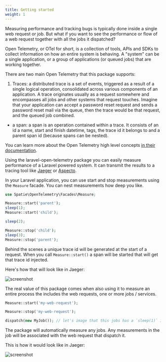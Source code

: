 ```yaml
---
title: Getting started
weight: 1
---
```


Measuring performance and tracking bugs is typically done inside a single web request or job. But what if you want to see the performance or flow of a web request together with all the jobs it dispatched?

Open Telemetry, or OTel for short, is a collection of tools, APIs and SDKs to collect information on how an entire system is behaving. A "system" can be a single application, or a group of applications (or queued jobs) that are working together.

There are two main Open Telemetry that this package supports:

1. Traces: a distributed trace is a set of events, triggered as a result of a single logical operation, consolidated across various components of an application.  A trace originates usually as a request somewhere and encompasses all jobs and other systems that request touches. Imagine that your application can accept a password reset request and sends a password reset mail via the queue, then the trace would be that request, and the queued job combined. 

- a span: a span is an operation contained within a trace. It consists of an id a name, start and finish datetime, tags, the trace id it belongs to and a parent span id (because spans can be nested).

You can learn more about the Open Telemetry high level concepts [in their documentation](https://opentelemetry.io/docs/reference/specification/overview/).

Using the laravel-open-telemetry package you can easily measure performance of a Laravel powered system. It can transmit the results to a tracing tool like [Jaeger](https://www.jaegertracing.io) or [Aspecto](https://www.aspecto.io).

In your Laravel application, you can use start and stop measurements using the `Measure` facade. You can nest measurements how deep you like.

```php
use Spatie\OpenTelemetry\Facades\Measure;

Measure::start('parent');
sleep(1);
Measure::start('child');

sleep(2);

Measure::stop('child');
sleep(3);
Measure::stop('parent');
```

Behind the scenes a unique trace id will be generated at the start of a request. When you call `Measure::start()` a span will be started that will get that trace id injected.

Here's how that will look like in Jaeger:

![screenshot](https://spatie.be/docs/laravel-open-telemetry/v1/images/trace.jpg)

The real value of this package comes when also using it to measure an entire process the includes the web requests, one or more jobs / services.

```php
Measure::start('my-web-request');

Measure::stop('my-web-request');

dispatch(new MyJob()); // let's image that this jobs has a `sleep(1)` in its `handle` method.
```

The package will automatically measure any jobs. Any measurements in the job will be associated with the web request that dispatch it.

This is how it would look like in Jaeger:

![screenshot](https://spatie.be/docs/laravel-open-telemetry/v1/images/trace-with-job.jpg)
